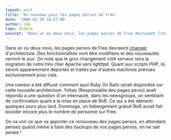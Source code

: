 ```yaml
---
layout: post
title: 'Du nouveau pour les pages persos de Free'
date: '2006-02-20 10:27:00'
author: j0k
tags: blabla
excerpt: "Dans un ou deux mois, les pages persos de Free devraient [changer](http://www.freenews.fr/index.php?itemid=3088) d'architecture. Des fonctionnalités vont être modifiées et des nouveautés verront le jour.     \nOn note que le gros changement côté serveur sera la migration de notre très cher Apache vers lighttpd. Quant aux scripts PHP, ils seront apparemment      …"
---
```


Dans un ou deux mois, les pages persos de Free devraient [changer](http://www.freenews.fr/index.php?itemid=3088) d'architecture. Des fonctionnalités vont être modifiées et des nouveautés verront le jour.
On note que le gros changement côté serveur sera la migration de notre très cher Apache vers lighttpd. Quant aux scripts PHP, ils seront apparemment déportés et traités par d'autres machines prévues exclusivement pour cela.

Une rumeur a été diffusé comment quoi Ruby On Rails serait disponible sur cette nouvelle architecture. Yohan (Responsable des pages perso) avait répondu à une question d'un internaute, dans les newsgroups, un semblant de confirmation quant à la mise en place de RoR. Ce qui a été démenti quelques jours plus tard. Dommage, un hébergement gratuit RoR aurait fait booster encore plus le nombre de personne sur Free.

On va voir ce que va apporter ce renouveau des pages persos, en attendant pensez quand même à faire des backups de vos pages persos, on ne sait jamais !
